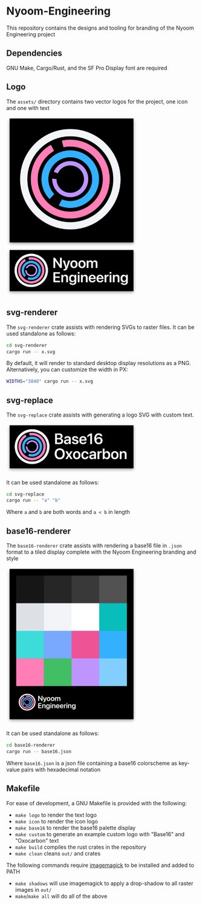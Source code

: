 # Nyoom-Engineering

This repository contains the designs and tooling for branding of the Nyoom Engineering project

## Dependencies

GNU Make, Cargo/Rust, and the SF Pro Display font are required

## Logo

The `assets/` directory contains two vector logos for the project, one icon and one with text

<img src="./out/icon-3840x3840-shadow.png" width="345">
<img src="./out/logo-3840x1280-shadow.png" width="345">

## svg-renderer

The `svg-renderer` crate assists with rendering SVGs to raster files. It can be used standalone as follows:

```sh
cd svg-renderer
cargo run -- x.svg
```

By default, it will render to standard desktop display resolutions as a PNG. Alternatively, you can customize the width in PX:

```sh
WIDTHS="3840" cargo run -- x.svg
```

## svg-replace

The `svg-replace` crate assists with generating a logo SVG with custom text. 

<img src="./out/logo-custom-3840x1330-shadow.png" width="345">

It can be used standalone as follows:

```sh
cd svg-replace
cargo run -- "a" "b"
```

Where `a` and `b` are both words and `a < b` in length

## base16-renderer

The `base16-renderer` crate assists with rendering a base16 file in `.json` format to a tiled display complete with the Nyoom Engineering branding and style

<img src="./out/palette-3840x4663-shadow.png" width="345">

It can be used standalone as follows:

```sh
cd base16-renderer 
cargo run -- base16.json
```

Where `base16.json` is a json file containing a base16 colorscheme as key-value pairs with hexadecimal notation

## Makefile

For ease of development, a GNU Makefile is provided with the following: 

- `make logo` to render the text logo
- `make icon` to render the icon logo
- `make base16` to render the base16 palette display
- `make custom` to generate an example custom logo with "Base16" and "Oxocarbon" text
- `make build` compiles the rust crates in the repository
- `make clean` cleans `out/` and crates

The following commands require [imagemagick](https://imagemagick.org/index.php) to be installed and added to PATH

- `make shadows` will use imagemagick to apply a drop-shadow to all raster images in `out/`
- `make`/`make all` will do all of the above